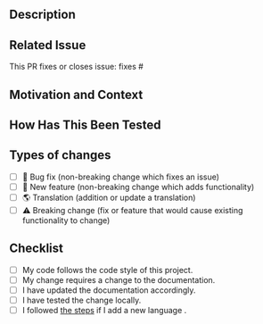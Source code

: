 ## Description

<!--- Describe your changes in detail -->

## Related Issue

<!--- This project only accepts pull requests related to open issues -->
<!--- If suggesting a new feature or change, please discuss it in an issue first -->
<!--- If fixing a bug, there should be an issue describing it with steps to reproduce -->
<!--- Please link to the issue here -->

This PR fixes or closes issue: fixes #

## Motivation and Context

<!--- Why is this change required? What problem does it solve? -->

## How Has This Been Tested

<!--- Please describe in detail how you tested your changes. -->
<!--- Include details of your testing environment, and the tests you ran to -->
<!--- see how your change affects other areas of the code, etc. -->

## Types of changes

<!--- What types of changes does your code introduce? Put an `x` in all the boxes that apply: -->

-   [ ] 🐛 Bug fix (non-breaking change which fixes an issue)
-   [ ] 🚀 New feature (non-breaking change which adds functionality)
-   [ ] 🌎 Translation (addition or update a translation)
-   [ ] ⚠️ Breaking change (fix or feature that would cause existing functionality to change)

## Checklist

<!--- Go over all the following points, and put an `x` in all the boxes that apply. -->
<!--- If you're unsure about any of these, don't hesitate to ask. We're here to help! -->

-   [ ] My code follows the code style of this project.
-   [ ] My change requires a change to the documentation.
-   [ ] I have updated the documentation accordingly.
-   [ ] I have tested the change locally.
-   [ ] I followed [the steps](https://github.com/piitaya/lovelace-mushroom#maintainer-steps-to-add-a-new-language) if I add a new language .